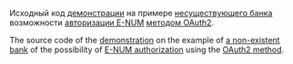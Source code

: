 Исходный код [демонстрации](https://e-num.com/Info/Services#Demo) на примере [несуществующего банка](https://enumdemobank.e-num.com/) возможности [авторизации E-NUM](https://e-num.com/Info/Services#About) [методом OAuth2](https://e-num.com/Info/Services#OAuth2).

The source code of the [demonstration](https://e-num.com/Info/Services#Demo) on the example of [a non-existent bank](https://enumdemobank.e-num.com/) of the possibility of [E-NUM authorization](https://e-num.com/Info/Services#About) using the [OAuth2 method](https://e-num.com/Info/Services#OAuth2).
